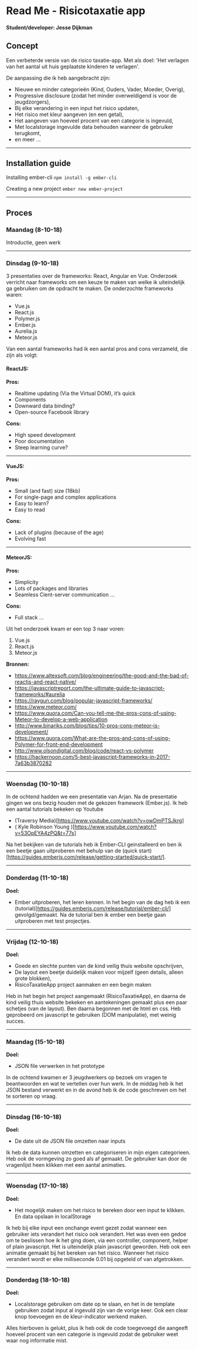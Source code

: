 # Read Me - Risicotaxatie app
#### Student/developer: Jesse Dijkman

## Concept
Een verbeterde versie van de risico taxatie-app. Met als doel: 'Het verlagen van het aantal uit huis geplaatste kinderen te verlagen'.

De aanpassing die ik heb aangebracht zijn:
- Nieuwe en minder categorieën (Kind, Ouders, Vader, Moeder, Overig),
- Progressive disclosure (zodat het minder overweldigend is voor de jeugdzorgers),
- Bij elke verandering in een input het risico updaten,
- Het risico met kleur aangeven (en een getal),
- Het aangeven van hoeveel procent van een categorie is ingevuld,
- Met localstorage ingevulde data behouden wanneer de gebruiker terugkomt,
- en meer ...

---

## Installation guide

Installing ember-cli
```npm install -g ember-cli```

Creating a new project
```ember new ember-project```

---

## Proces
### Maandag (8-10-18)
Introductie, geen werk

---

### Dinsdag (9-10-18)
3 presentaties over de frameworks: React, Angular en Vue.
Onderzoek verricht naar frameworks om een keuze te maken van welke ik uiteindelijk ga gebruiken om de opdracht te maken.
De onderzochte frameworks waren:
- Vue.js
- React.js
- Polymer.js
- Ember.js
- Aurelia.js
- Meteor.js

Van een aantal frameworks had ik een aantal pros and cons verzameld, die zijn als volgt:

#### ReactJS:

**Pros:**
- Realtime updating (Via the Virtual DOM), it’s quick
- Components
- Downward data binding?
- Open-source Facebook library

**Cons:**
- High speed development
- Poor documentation
- Steep learning curve?

---

#### VueJS:

**Pros:**
- Small (and fast) size (18kb)
- For single-page and complex applications
- Easy to learn?
- Easy to read

**Cons:**
- Lack of plugins (because of the age)
- Evolving fast

---

#### MeteorJS:

**Pros:**
- Simplicity
- Lots of packages and libraries
- Seamless Cient-server communication …

**Cons:**
- Full stack …

Uit het onderzoek kwam er een top 3 naar voren:
1. Vue.js
2. React.js
3. Meteor.js

**Bronnen:**
- https://www.altexsoft.com/blog/engineering/the-good-and-the-bad-of-reactjs-and-react-native/
- https://javascriptreport.com/the-ultimate-guide-to-javascript-frameworks/#aurelia
- https://raygun.com/blog/popular-javascript-frameworks/
- https://www.meteor.com/
- https://www.quora.com/Can-you-tell-me-the-pros-cons-of-using-Meteor-to-develop-a-web-application
- http://www.binariks.com/blog/tips/10-pros-cons-meteor-js-development/
- https://www.quora.com/What-are-the-pros-and-cons-of-using-Polymer-for-front-end-development
- http://www.olsondigital.com/blog/code/react-vs-polymer
- https://hackernoon.com/5-best-javascript-frameworks-in-2017-7a63b3870282

---

### Woensdag (10-10-18)
In de ochtend hadden we een presentatie van Arjan. Na de presentatie gingen we
ons bezig houden met de gekozen framework (Ember.js).
Ik heb een aantal tutorials bekeken op Youtube
- (Traversy Media)[https://www.youtube.com/watch?v=owDmPTSJkrg]
- (
Kyle Robinson Young
)[https://www.youtube.com/watch?v=53OpEYA4zPQ&t=77s]

Na het bekijken van de tutorials heb ik Ember-CLI geinstalleerd en ben ik een beetje gaan uitproberen met behulp van de (quick start)[https://guides.emberjs.com/release/getting-started/quick-start/].

---

### Donderdag (11-10-18)
**Doel:**
- Ember uitproberen, het leren kennen.
In het begin van de dag heb ik een (tutorial)[https://guides.emberjs.com/release/tutorial/ember-cli/] gevolgd/gemaakt. Na de tutorial ben ik ember een beetje gaan uitproberen met test projectjes.

---

### Vrijdag (12-10-18)
**Doel:**
- Goede en slechte punten van de kind veilig thuis website opschrijven,
- De layout een beetje duidelijk maken voor mijzelf (geen details, alleen grote blokken),
- RisicoTaxatieApp project aanmaken en een begin maken

Heb in het begin het project aangemaakt (RisicoTaxatieApp), en daarna de kind veilig thuis website bekeken en aantekeningen gemaakt plus een paar schetjes (van de layout).
Ben daarna begonnen met de html en css. Heb geprobeerd om javascript te gebruiken (DOM manipulatie), met weinig succes.

---

### Maandag (15-10-18)
**Doel:**
- JSON file verwerken in het prototype

In de ochtend kwamen er 3 jeugdwerkers op bezoek om vragen te beantwoorden en wat te vertellen over hun werk. In de middag heb ik het JSON bestand verwerkt en in de avond heb ik de code geschreven om het te sorteren op vraag.

---

### Dinsdag (16-10-18)
**Doel:**
- De date uit de JSON file omzetten naar inputs

Ik heb de data kunnen omzetten en categoriseren in mijn eigen categorieen. Heb ook de vormgeving zo goed als af gemaakt. De gebruiker kan door de vragenlijst heen klikken met een aantal animaties.

---

### Woensdag (17-10-18)
**Doel:**
- Het mogelijk maken om het risico te bereken door een input te klikken. En data opslaan in localStorage

Ik heb bij elke input een onchange event gezet zodat wanneer een gebruiker iets verandert het risico ook verandert. Het was even een gedoe om te beslissen hoe ik het ging doen, via een controller, component, helper of plain javascript. Het is uiteindelijk plain javascript geworden.
Heb ook een animatie gemaakt bij het bereken van het risico. Wanneer het risico verandert wordt er elke milliseconde 0.01 bij opgeteld of van afgetrokken.

---

### Donderdag (18-10-18)
**Doel:**
- Localstorage gebruiken om date op te slaan, en het in de template gebruiken zodat input al ingevuld zijn van de vorige keer. Ook een clear knop toevoegen en de kleur-indicator werkend maken.

Alles hierboven is gelukt, plus ik heb ook de code toegevoegd die aangeeft hoeveel procent van een categorie is ingevuld zodat de gebruiker weet waar nog informatie mist.
